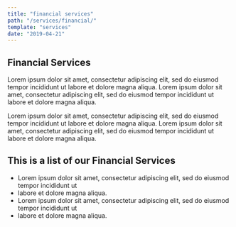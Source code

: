 ```yaml
---
title: "financial services"
path: "/services/financial/"
template: "services"
date: "2019-04-21"
---
```


## Financial Services

Lorem ipsum dolor sit amet, consectetur adipiscing elit, sed do eiusmod tempor incididunt ut 
labore et dolore magna aliqua. 
Lorem ipsum dolor sit amet, consectetur adipiscing elit, sed do eiusmod tempor incididunt ut 
labore et dolore magna aliqua. 

Lorem ipsum dolor sit amet, consectetur adipiscing elit, sed do eiusmod tempor incididunt ut 
labore et dolore magna aliqua. 
Lorem ipsum dolor sit amet, consectetur adipiscing elit, sed do eiusmod tempor incididunt ut 
labore et dolore magna aliqua. 

## This is a list of our Financial Services
* Lorem ipsum dolor sit amet, consectetur adipiscing elit, sed do eiusmod tempor incididunt ut 
* labore et dolore magna aliqua. 
* Lorem ipsum dolor sit amet, consectetur adipiscing elit, sed do eiusmod tempor incididunt ut 
* labore et dolore magna aliqua. 
